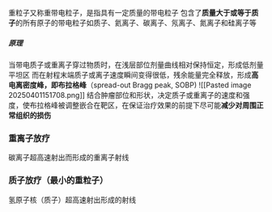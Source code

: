 重粒子又称重带电粒子，是指具有一定质量的带电粒子
包含了**质量大于或等于质子**的所有原子的带电粒子如质子、氦离子、碳离子、氖离子、氮离子和硅离子等

##### 原理
当带电质子或重离子穿过物质时，在浅层部位剂量曲线相对保持恒定，形成低剂量平坦区
而在射程末端质子或离子速度瞬间变得很低，残余能量完全释放，形成**高电离密度峰，即布拉格峰**（spread-out Bragg peak, SOBP)
						![[Pasted image 20250401151708.png]]
结合肿瘤部位和形状，决定质子或重离子的速度和强度，使布拉格峰被调整嵌合在靶区，在保证治疗效果的前提下尽可能**减少对周围正常组织的损伤**



### 重离子放疗
碳离子超高速射出而形成的重离子射线


### 质子放疗（最小的重粒子）
氢原子核（质子）超高速射出形成的射线

